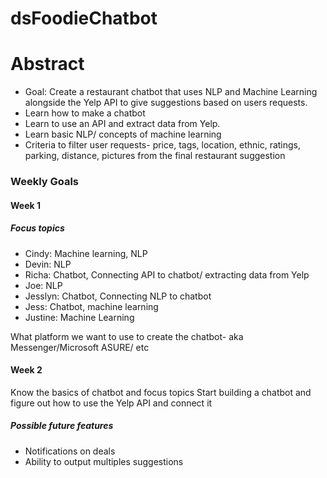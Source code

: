 # dsFoodieChatbot

# Abstract

* Goal: Create a restaurant chatbot that uses NLP and Machine Learning alongside the Yelp API to give suggestions based on users requests.
* Learn how to make a chatbot
* Learn to use an API and extract data from Yelp. 
* Learn basic NLP/ concepts of machine learning
* Criteria to filter user requests- price, tags, location, ethnic, ratings, parking, distance, pictures from the final restaurant suggestion

### Weekly Goals

#### Week 1
##### Focus topics
* Cindy: Machine learning, NLP
* Devin: NLP
* Richa: Chatbot, Connecting API to chatbot/ extracting data from Yelp
* Joe: NLP
* Jesslyn: Chatbot, Connecting NLP to chatbot
* Jess: Chatbot, machine learning
* Justine: Machine Learning

What platform we want to use to create the chatbot- aka Messenger/Microsoft ASURE/ etc

#### Week 2
Know the basics of chatbot and focus topics
Start building a chatbot and figure out how to use the Yelp API and connect it

##### Possible future features
+ Notifications on deals
+ Ability to output multiples suggestions
